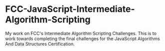 # FCC-JavaScript-Intermediate-Algorithm-Scripting
My work on FCC's Intermediate Algorithm Scripting Challenges. This is to work towards completing the final challenges for the JavaScript Algorithms And Data Structures Certification.
